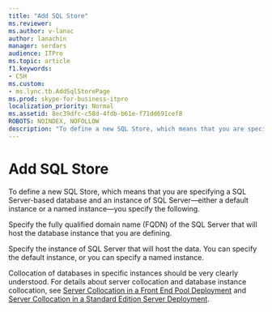 ```yaml
---
title: "Add SQL Store"
ms.reviewer: 
ms.author: v-lanac
author: lanachin
manager: serdars
audience: ITPro
ms.topic: article
f1.keywords:
- CSH
ms.custom:
- ms.lync.tb.AddSqlStorePage
ms.prod: skype-for-business-itpro
localization_priority: Normal
ms.assetid: 8ec39dfc-c58d-4fdb-b61e-f71dd691cef8
ROBOTS: NOINDEX, NOFOLLOW
description: "To define a new SQL Store, which means that you are specifying a SQL Server-based database and an instance of SQL Server—either a default instance or a named instance—you specify the following."
---
```


# Add SQL Store

To define a new SQL Store, which means that you are specifying a SQL Server-based database and an instance of SQL Server—either a default instance or a named instance—you specify the following.

Specify the fully qualified domain name (FQDN) of the SQL Server that will host the database instance that you are defining.

Specify the instance of SQL Server that will host the data. You can specify the default instance, or you can specify a named instance.

Collocation of databases in specific instances should be very clearly understood. For details about server collocation and database instance collocation, see [Server Collocation in a Front End Pool Deployment](https://technet.microsoft.com/library/0516b18d-14c0-4237-9279-0f92e341b1bd.aspx) and [Server Collocation in a Standard Edition Server Deployment](https://technet.microsoft.com/library/0763ffab-4fd6-463a-8e62-d97876b376d3.aspx).


